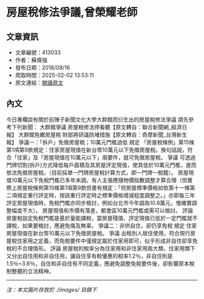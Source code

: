 # 房屋稅修法爭議,曾榮耀老師

## 文章資訊
- 文章編號：413033
- 作者：蘇偉強
- 發布日期：2018/08/16
- 爬取時間：2025-02-02 13:53:11
- 原文連結：[閱讀原文](https://real-estate.get.com.tw/Columns/detail.aspx?no=413033)

## 內文
今日專欄談有關於前陣子新聞文化大學大群館而衍生出的房屋稅修法爭議
請先參考下列新聞：
大群館爭議 房屋稅修法停看聽【原文轉自：聯合新聞網_經濟日報】
大群館免繳房屋稅 財部將研議防堵措施【原文轉自：奇摩新聞_台灣新生報】
爭議一：「拆戶」免徵房屋稅；10萬元門檻過低
規定
「房屋稅條例」第15條第1項第9款規定：住家房屋現值在新台幣10萬元以下免徵房屋稅。換句話說，符合「住家」及「房屋現值在10萬元以下」兩要件，就可免徵房屋稅。
爭議
可透過門牌切割(拆戶)方式降低每戶面積及其房屋評定現值，使其低於10萬元門檻，進而依法免徵房屋稅。（目前採單一門牌房屋稅計算方式，即一門牌一稅籍）。
房屋現值10萬元以下免稅門檻已多年未調，有人主張應隨物價指數調整才算合理（但實際上房屋稅條例第15條第1項第9款但書有規定：「但房屋標準價格如依第十一條第二項規定重行評定時，按該重行評定時之標準價格增減程度調整之。」亦即每三年評定房屋現值時，免稅門檻亦同步檢討，例如台北市今年調為10.8萬元，惟確實調整幅度不大）。
房屋現值和市價有落差，都會區10萬元門檻或需可以檢討。
評論
房屋稅設定免稅門檻是基於量能課稅，當房屋殘值、評定現值已低於一定門檻就不課稅，如果要檢討，應避免傷及無辜。
爭議二：非供自住，卻仍享免稅
規定
住家房屋現值在新台幣10萬元以下免徵房屋稅。
爭議
出租別人居住使用，符合現行房屋稅住家用之定義，而免稅要件中僅規定屬於住家用即可，似乎形成非自住卻享免稅的不合理情形。
評論
房屋稅的稅率分為住家用和非住家用兩大類，住家用類下又分出自住用和非自住用，讓自住享有較優惠的稅率1.2％，非自住則是1.5％~3.6％，自住和非自住有不同定義，應避免調整免稅要件後，卻影響原本稅制整體的立法精神。

---
*注：本文圖片存放於 ./images/ 目錄下*

